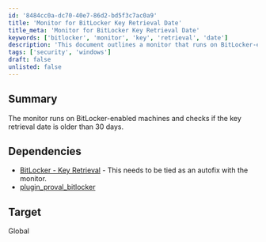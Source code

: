 ```yaml
---
id: '8484cc0a-dc70-40e7-86d2-bd5f3c7ac0a9'
title: 'Monitor for BitLocker Key Retrieval Date'
title_meta: 'Monitor for BitLocker Key Retrieval Date'
keywords: ['bitlocker', 'monitor', 'key', 'retrieval', 'date']
description: 'This document outlines a monitor that runs on BitLocker-enabled machines to check if the key retrieval date is older than 30 days, ensuring compliance and security for your systems.'
tags: ['security', 'windows']
draft: false
unlisted: false
---
```


## Summary

The monitor runs on BitLocker-enabled machines and checks if the key retrieval date is older than 30 days.

## Dependencies

- [BitLocker - Key Retrieval](<../scripts/Bitlocker - Key Retrieval.md>) - This needs to be tied as an autofix with the monitor.
- [plugin_proval_bitlocker](<../tables/plugin_proval_bitlocker.md>)

## Target

Global

